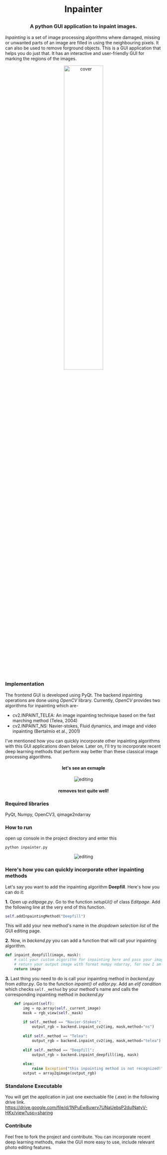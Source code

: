 <h1 align="center">
<p>Inpainter
</h1>
<h3 align="center">
<p>A python GUI application to inpaint images.
</h3>

*Inpainting* is a set of image processing algorithms where damaged, missing or unwanted parts of an image are filled in using the neighbouring pixels. It can also be used to 
remove forground objects. This is a GUI application that helps you do just that. It has an interactive and user-friendly GUI for marking the regions of the images. 

<p align="center">
 <img alt="cover" src="https://github.com/Zedd1558/Image-Inpainter/blob/master/demo/cover.jpg" height="50%" width="50%">
</p>


### Implementation
The frontend GUI is developed using PyQt. The backend inpainting operations are done using *OpenCV* library. Currently, *OpenCV* provides two algorithms for inpainting which are-
* cv2.INPAINT_TELEA: An image inpainting technique based on the fast marching method (Telea, 2004)
* cv2.INPAINT_NS: Navier-stokes, Fluid dynamics, and image and video inpainting (Bertalmío et al., 2001)

I've mentioned how you can quickly incorporate other inpainting algorithms with this GUI applications down below. Later on, I'll try to incorporate recent deep learning methods that perform way better than these classical image processing algorithms. 

<h4 align="center">
<p>let's see an exmaple
</h4>
<p align="center">
 <img alt="editing" src="https://github.com/Zedd1558/Image-Inpainter/blob/master/demo/editpage.jpg">
</p>
<h4 align="center">
<p>removes text quite well!
</h4>

### Required libraries
PyQt, Numpy, OpenCV3, qimage2ndarray

### How to run
open up console in the project directory and enter this 
```
python inpainter.py
```
<p align="center">
 <img alt="editing" src="https://github.com/Zedd1558/Image-Inpainter/blob/master/demo/inpaint_demo2.gif">
</p>


### Here's how you can quickly incorporate other inpainting methods
Let's say you want to add the inpainting algorithm **Deepfill**. Here's how you can do it:

**1.** Open up *editpage.py*. Go to the function *setupUi()* of class *Editpage*. Add the following line at the very end of this function.
```python
self.addInpaintingMethod("Deepfill")
```
This will add your new method's name in the *dropdown selection list* of the GUI editing page.

**2.** Now, in *backend.py* you can add a function that will call your inpainting algorithm.
```python
def inpaint_deepfill(image, mask):
    # call your custom algorithm for inpainting here and pass your image and mask to your algorithm
    # return your output image with format numpy ndarray, for now I am just returning the input image
    return image    
```
**3.** Last thing you need to do is call your inpainting method in *backend.py* from *editor.py*. Go to the function *inpaint()* of *editor.py*. Add an *elif condition* which checks `self._method` by your method's name and calls the corresponding inpainting method in *backend.py*
```python
    def inpaint(self):
        img = np.array(self._current_image)                   
        mask = rgb_view(self._mask)
      
        if self._method == "Navier-Stokes":
            output_rgb = backend.inpaint_cv2(img, mask,method="ns")
            
        elif self._method == "Telea":
            output_rgb = backend.inpaint_cv2(img, mask,method="telea")
         
        elif self._method == "Deepfill":                                  # add these lines 
            output_rgb = backend.inpaint_deepfill(img, mask)              # to call your inpainting algorithm
            
        else:
            raise Exception("this inpainting method is not recognized!")
        output = array2qimage(output_rgb)
```



### Standalone Executable
You will get the application in just one exectuable file (.exe) in the following drive link.
https://drive.google.com/file/d/1NPuEw8uwrv7UNaUebsP2duINatyV-HKx/view?usp=sharing

### Contribute
Feel free to fork the project and contribute. You can incorporate recent deep learning methods, make the GUI more easy to use, include relevant photo editing features. 

